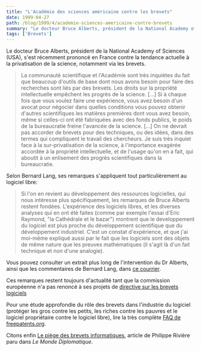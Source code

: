 ```yaml
---
title: "L'Académie des sciences américaine contre les brevets"
date: 1999-04-27
path: /blog/1999/4/academie-sciences-americaine-contre-brevets
summary: "Le docteur Bruce Alberts, président de la National Academy of Sciences (USA), s'est récemment prononcé en France contre la tendance actuelle à la privatisation de la science, notamment via les brevets."
tags: ['Brevets']
---
```


<P> Le docteur Bruce Alberts, président de la National Academy of Sciences
(USA), s'est récemment prononcé en France contre la tendance actuelle
à la privatisation de la science, notamment via les brevets.  </P>

<P> <BLOCKQUOTE> La communauté scientifique et l'Académie sont très
inquiètes du fait que beaucoup d'outils de base dont nous avons besoin
pour faire des recherches sont liés par des brevets. Les droits sur la
propriété intellectuelle empêchent les progrès de la science. [...] Si
à chaque fois que vous voulez faire une expérience, vous avez besoin
d'un avocat pour négocier dans quelles conditions vous pouvez obtenir
d'autres scientifiques les matières premières dont vous avez besoin, même
si celles-ci ont été fabriquées avec des fonds publics, le poids de la
bureaucratie freine l'avancée de la science.  [...]  On ne devrait pas
accorder de brevets pour des techniques, ou des idées, dans des termes
qui compliquent le travail des chercheurs. Je suis très inquiet face à
la sur-privatisation de la science, à l'importance exagérée accordée
à la propriété intellectuelle, et de l'usage qu'on en a fait, qui
aboutit à un enlisement des progrès scientifiques dans la bureaucratie.
</BLOCKQUOTE> </P>

<P> Selon Bernard Lang, ses remarques s'appliquent tout particulièrement
au logiciel libre: </P>

<P> <BLOCKQUOTE> Si l'on en revient au développement des ressources
logicielles, qui nous intéresse plus spécifiquement, les remarques
de Bruce Alberts restent fondées. L'expérience des logiciels libres,
et les diverses analyses qui en ont été faites (comme par exemple
l'essai d'Eric Raymond, "la Cathédrale et le bazar") montrent que le
developpement du logiciel est plus proche du développement scientifique
que du développement industriel. C'est un constat d'expérience, et que
j'ai moi-même expliqué aussi par le fait que les logiciels sont des
objets de même nature que les preuves mathématiques (il s'agit là d'un
fait technique et non d'une analogie).  </BLOCKQUOTE> </P>

<P> Vous pouvez consulter un extrait plus long de l'intervention
du Dr Alberts, ainsi que les commentaires de Bernard Lang, dans
<A HREF="http://www.linux-center.org/articles/9904/alberts.txt">ce
courrier</A>.  </P>

<P>
Ces remarques restent toujours d'actualité tant que la commission
européenne n'a pas renoncé à ses projets de <A HREF="http://europa.eu.int/comm/dg15/en/intprop/indprop/558.htm">directive sur les brevets logiciels</A>
</P>

<P>
Pour une étude approfondie du rôle des brevets dans
l'industrie du logiciel (protéger les gros contre les petits,
les riches contre les pauvres et le logiciel propriétaire
contre le logiciel libre), lire la très complète <A HREF="http://www.freepatents.org/adapt/faq-brevet.html">FAQ de
freepatents.org</A>.
</P>

<P>
Citons enfin <A HREF="http://www.monde-diplomatique.fr/1999/03/RIVIERE/11769.html">Le
piège des brevets informatiques</A>, article de Philippe Rivière paru
dans <EM>Le Monde Diplomatique</EM>.
</P>



